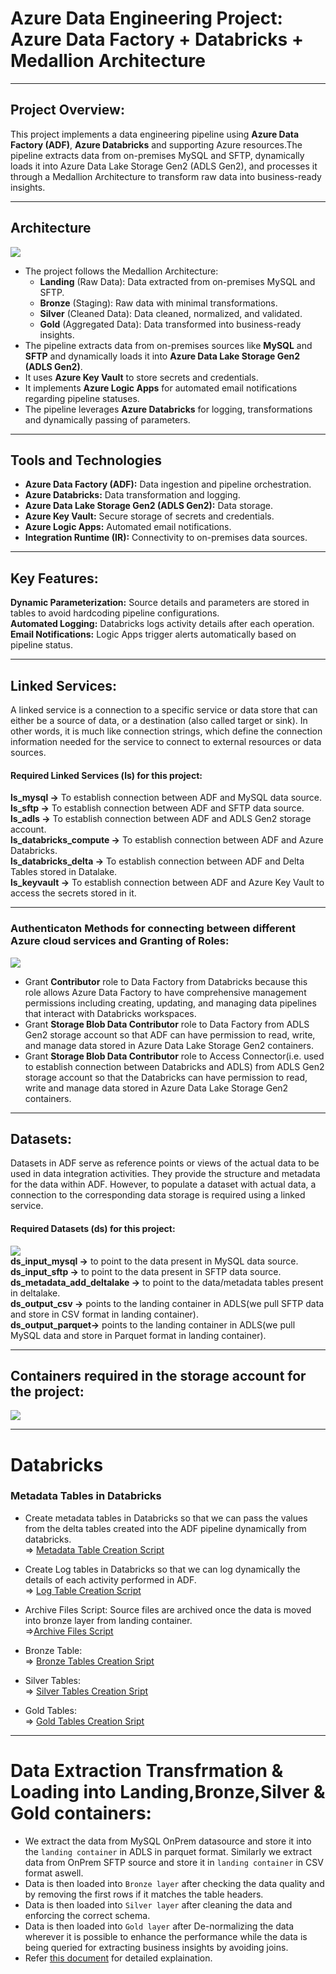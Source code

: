 # Azure Data Engineering Project: Azure Data Factory + Databricks + Medallion Architecture
- - - -
## Project Overview:
This project implements a data engineering pipeline using **Azure Data Factory (ADF)**, **Azure Databricks** and supporting Azure resources.The pipeline extracts data from on-premises MySQL and SFTP, dynamically loads it into Azure Data Lake Storage Gen2 (ADLS Gen2), and processes it through a Medallion Architecture to transform raw data into business-ready insights.

- - - -

## Architecture

![](https://github.com/SALAHUDDINKHAN99/Azure-data-engineering-batch-load-project/blob/main/Images/Project%20Architecture.png)

* The project follows the Medallion Architecture:
  * **Landing** (Raw Data): Data extracted from on-premises MySQL and SFTP. 
  * **Bronze** (Staging): Raw data with minimal transformations.
  * **Silver** (Cleaned Data): Data cleaned, normalized, and validated.
  * **Gold** (Aggregated Data): Data transformed into business-ready insights.
* The pipeline extracts data from on-premises sources like **MySQL** and **SFTP** and dynamically loads it into **Azure Data Lake Storage Gen2 (ADLS Gen2)**.
* It uses **Azure Key Vault** to store secrets and credentials.
* It implements **Azure Logic Apps** for automated email notifications regarding pipeline statuses.
* The pipeline leverages **Azure Databricks** for logging, transformations and dynamically passing of parameters.

- - - -

## Tools and Technologies
* **Azure Data Factory (ADF):** Data ingestion and pipeline orchestration.
* **Azure Databricks:** Data transformation and logging.
* **Azure Data Lake Storage Gen2 (ADLS Gen2):** Data storage.
* **Azure Key Vault:** Secure storage of secrets and credentials.
* **Azure Logic Apps:** Automated email notifications.
* **Integration Runtime (IR):** Connectivity to on-premises data sources.

- - - -

## Key Features:
**Dynamic Parameterization:** Source details and parameters are stored in tables to avoid hardcoding pipeline configurations.<br/>
**Automated Logging:** Databricks logs activity details after each operation.<br/>
**Email Notifications:** Logic Apps trigger alerts automatically based on pipeline status.<br/>

- - - -


## Linked Services:
A linked service is a connection to a specific service or data store that can either be a source of data, or a destination (also called target or sink). In other words, it is much like connection strings, which define the connection information needed for the service to connect to external resources or data sources.

#### Required Linked Services (ls) for this project:<br/>
**ls_mysql ->** To establish connection between ADF and MySQL data source.<br/>
**ls_sftp ->** To establish connection between ADF and SFTP data source.<br/>
**ls_adls ->** To establish connection between ADF and ADLS Gen2 storage account.<br/>
**ls_databricks_compute ->** To establish connection between ADF and Azure Databricks.<br/>
**ls_databricks_delta ->** To establish connection between ADF and Delta Tables stored in Datalake.<br/>
**ls_keyvault ->** To establish connection between ADF and Azure Key Vault to access the secrets stored in it.<br/>

- - - -

### Authenticaton Methods for connecting between different Azure cloud services and Granting of Roles:

![](https://github.com/SALAHUDDINKHAN99/Azure-data-engineering-batch-load-project/blob/main/Images/Linked%20Services%20and%20Authentication%20Types%20inside%20Azure%20Cloud.jpg)

* Grant **Contributor** role to Data Factory from Databricks because this role allows Azure Data Factory to have comprehensive management permissions including creating, updating, and managing data pipelines that interact with Databricks workspaces.<br/>
* Grant **Storage Blob Data Contributor** role to Data Factory from ADLS Gen2 storage account so that ADF can have permission to read, write, and manage data stored in Azure Data Lake Storage Gen2 containers.<br/>
* Grant **Storage Blob Data Contributor** role to Access Connector(i.e. used to establish connection between Databricks and ADLS) from ADLS Gen2 storage account so that the Databricks can have permission to read, write and manage data stored in Azure Data Lake Storage Gen2 containers.<br/>

- - - -


## Datasets:
Datasets in ADF serve as reference points or views of the actual data to be used in data integration activities. They provide the structure and metadata for the data within ADF. However, to populate a dataset with actual data, a connection to the corresponding data storage is required using a linked service.

#### Required Datasets (ds) for this project:<br/>
![](https://github.com/SALAHUDDINKHAN99/Azure-data-engineering-batch-load-project/blob/main/Images/Datasets.png)<br/>
**ds_input_mysql ->** to point to the data present in MySQL data source.<br/>
**ds_input_sftp ->** to point to the data present in SFTP data source.<br/>
**ds_metadata_add_deltalake ->** to point to the data/metadata tables present in deltalake.<br/>
**ds_output_csv ->** points to the landing container in ADLS(we pull SFTP data and store in CSV format in landing container).<br/>
**ds_output_parquet->** points to the landing container in ADLS(we pull MySQL data and store in Parquet format in landing container).<br/>

- - - -

## Containers required in the storage account for the project:
![](https://github.com/SALAHUDDINKHAN99/Azure-data-engineering-batch-load-project/blob/main/Images/StorageAccount.png)

- - - -

# Databricks

### Metadata Tables in Databricks
*  Create metadata tables in Databricks so that we can pass the values from the delta tables created into the ADF pipeline dynamically from databricks.<br/>
=> [Metadata Table Creation Script](https://github.com/SALAHUDDINKHAN99/Azure-data-engineering-batch-load-project/blob/main/Scripts/METADATA%20Tables.ipynb)

* Create Log tables in Databricks so that we can log dynamically the details of each activity performed in ADF.<br/>
=> [Log Table Creation Script](https://github.com/SALAHUDDINKHAN99/Azure-data-engineering-batch-load-project/blob/main/Scripts/log%20table%20creation.ipynb)

* Archive Files Script: Source files are archived once the data is moved into bronze layer from landing container.<br/>
=>[Archive Files Script](https://github.com/SALAHUDDINKHAN99/Azure-data-engineering-batch-load-project/blob/main/Scripts/archive%20files%20scripts.ipynb)

* Bronze Table:<br/>
=> [Bronze Tables Creation Sript](https://github.com/SALAHUDDINKHAN99/Azure-data-engineering-batch-load-project/blob/main/Scripts/bronze_tables_creation_scripts.ipynb)

* Silver Tables:<br/>
=> [Silver Tables Creation Sript](https://github.com/SALAHUDDINKHAN99/Azure-data-engineering-batch-load-project/blob/main/Scripts/silver_tables_creation_scripts.ipynb)

* Gold Tables:<br/>
=> [Gold Tables Creation Sript](https://github.com/SALAHUDDINKHAN99/Azure-data-engineering-batch-load-project/blob/main/Scripts/gold_tables_creation_scripts.ipynb)

- - - -

# Data Extraction Transfrmation & Loading into Landing,Bronze,Silver & Gold containers:

- We extract the data from MySQL OnPrem datasource and store it into the `landing container` in ADLS in parquet format. Similarly we extract data from OnPrem SFTP source and store it in `landing container` in CSV format aswell.<br/>
- Data is then loaded into `Bronze layer` after checking the data quality and by removing the first rows if it matches the table headers.
- Data is then loaded into `Silver layer` after cleaning the data and enforcing the correct schema.
- Data is then loaded into `Gold layer` after De-normalizing the data wherever it is possible to enhance the performance while the data is being queried for extracting business insights by avoiding joins.
- Refer [this document](https://github.com/SALAHUDDINKHAN99/Azure-data-engineering-batch-load-project/blob/main/Pipline%20Execution%20Detailed%20Explaination/Project%20Over%20Flow%20in%20Detail.ipynb) for detailed explaination.


